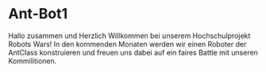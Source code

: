 # Ant-Bot1

Hallo zusammen und Herzlich Willkommen bei unserem Hochschulprojekt Robots Wars!
In den kommenden Monaten werden wir einen Roboter der AntClass konstruieren und freuen uns dabei auf ein faires Battle mit unseren Kommilitionen.
